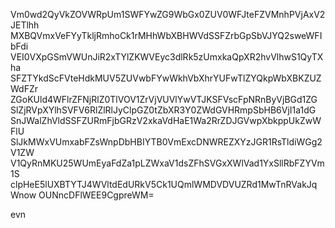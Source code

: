 Vm0wd2QyVkZOVWRpUm1SWFYwZG9WbGx0ZUV0WFJteFZVMnhPVjAxV2JETlhh
MXBQVmxVeFYyTkljRmhoCk1rMHhWbXBHWVdSSFZrbGpSbVJYQ2sweWFIbFdi
VEI0VXpGSmVWUnJiR2xTYlZKWVEyc3dlRk5zUmxkaQpXR2hvVlhwS1QyTXha
SFZTYkdScFVteHdkMUV5ZUVwbFYwWkhVbXhrYUFwTlZYQkpWbXBKZUZWdFZr
ZGoKUld4WFlrZFNjRlZ0TlVOV1ZrVjVUVlYwVTJKSFVscFpNRnByVjBGd1ZG
SlZjRVpXYlhSVFV6RlZlRlJyClpGZ0tZbXR3Y0ZWdGVHRmpSbHB6VjI1a1dG
SnJWalZhVldSSFZURmFjbGRzV2xkaVdHaE1Wa2RrZDJGVwpXbkppUkZwWFlU
SlJkMWxVUmxabFZsWnpDbHBIYTB0VmExcDNWREZXYzJGR1RsTldiWGg2V1ZW
V1QyRnMKU25WUmEyaFdZa1pLZWxaV1dsZFhSVGxXWlVad1YxSllRbFZYVm1S
clpHeE5lUXBTYTJ4WVltdEdURkV5Ck1UQmlWMDVDVUZRd1MwTnRVakJqWnow
OUNncDFlWEE9CgpreWM=

evn
